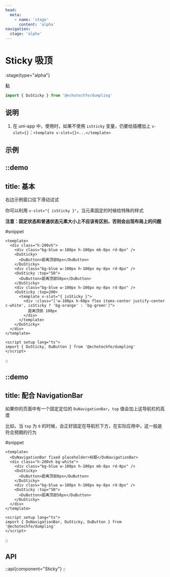 ```yaml
---
head:
  meta:
    - name: 'stage'
      content: 'alpha'
navigation:
  stage: 'alpha'
---
```


# Sticky 吸顶

:stage{type="alpha"}

黏

```ts
import { DuSticky } from '@echotechfe/dumpling'
```

## 说明

1. 在 uni-app 中，使用时，如果不使用 `isSticky` 变量，仍要给插槽加上 `v-slot={}`：`<template v-slot={}>...</template>`

## 示例

::demo
---
title: 基本
---
右边示例窗口往下滑动试试

你可以利用 `v-slot="{ isSticky }"`，当元素固定的时候给特殊的样式

**注意：固定状态和普通状态元素大小上不应该有区别，否则会出现布局上的问题**

#snippet
```vue
<template>
  <div class="h-200vh">
    <div class="bg-blue w-100px h-100px mb-8px rd-8px" />
    <DuSticky>
      <DuButton>距离顶部0px</DuButton>
    </DuSticky>
    <div class="bg-blue w-100px h-100px my-8px rd-8px" />
    <DuSticky :top="50">
      <DuButton>距离顶部50px</DuButton>
    </DuSticky>
    <div class="bg-blue w-100px h-100px my-8px rd-8px" />
    <DuSticky :top=200>
      <template v-slot="{ isSticky }">
        <div :class="['w-100px h-60px flex items-center justify-center c-white', isSticky ? 'bg-orange' : 'bg-green']">
          距离顶部 100px
        </div>
      </template>
    </DuSticky>
  </div>
</template>

<script setup lang="ts">
import { DuSticky, DuButton } from '@echotechfe/dumpling'
</script>
```
::

::demo
---
title: 配合 NavigationBar
---

如果你的页面中有一个固定定位的 `DuNavigationBar`，`top` 值会加上这导航栏的高度

比如，当 `top` 为 `0` 的时候，会正好固定在导航栏下方，在实际应用中，这一般是符合预期的行为

#snippet
```vue
<template>
  <DuNavigationBar fixed placeholder>标题</DuNavigationBar>
  <div class="h-200vh bg-white">
    <div class="bg-blue w-100px h-100px mb-8px rd-8px" />
    <DuSticky>
      <DuButton>距离顶部0px</DuButton>
    </DuSticky>
    <div class="bg-blue w-100px h-100px my-8px rd-8px" />
    <DuSticky :top="50">
      <DuButton>距离顶部50px</DuButton>
    </DuSticky>
  </div>
</template>

<script setup lang="ts">
import { DuNavigationBar, DuSticky, DuButton } from '@echotechfe/dumpling'
</script>
```
::

## API

::api{component="Sticky"}
::